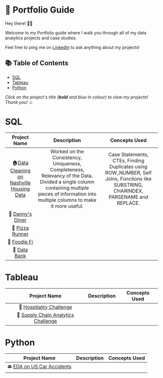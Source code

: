 # :book: Portfolio Guide

Hey there! 🙋‍♀️

Welcome to my Portfolio guide where I walk you through all of my data analytics projects and case studies.

Feel free to ping me on [LinkedIn](https://www.linkedin.com/in/priya-palak/) to ask anything about my projects!

## :books: Table of Contents

- [SQL]()
- [Tableau]()
- [Python]()

 *Click on the project's title (**bold** and blue in colour) to view my projects! Thank you!* ☺️
 
 # SQL
 
 Project Name| Description|Concepts Used
 :------------:|:------------:|:------------:
:house:[Data Cleaning on Nashville Housing Data](https://github.com/PriyaPalak/Data-Cleaning-on-Nashville-Housing-Data)| Worked on the Consistency, Uniqueness, Completeness, Relevancy of the Data. Divided a single column containing multiple pieces of information into multiple columns to make it more useful.|Case Statements, CTEs, Finding Duplicates using ROW_NUMBER, Self Joins, Functions like SUBSTRING, CHARINDEX, PARSENAME and REPLACE.
:spaghetti: [Danny's Diner](https://github.com/PriyaPalak/8-Week-SQL-Challenge/tree/main/Case%20Study%20%231%20-%20Danny's%20Diner)|  |    |
:pizza: [Pizza Runner](https://github.com/PriyaPalak/8-Week-SQL-Challenge/tree/main/Case%20Study%20%232%20-%20Pizza%20Runner)|    |    |
:ramen: [Foodie Fi](https://github.com/PriyaPalak/8-Week-SQL-Challenge/tree/main/Case%20Study%20%233%20-%20Foodie-Fi)|    |   |
:money_with_wings: [Data Bank](https://github.com/PriyaPalak/8-Week-SQL-Challenge/tree/main/Case%20Study%20%234%20-%20Data%20Bank)|   |   |


# Tableau

 Project Name| Description|Concepts Used
 :------------:|:------------:|:------------:
 :hotel: [Hospitality Challenge](https://github.com/PriyaPalak/Hospitality-Challenge) |   |   |
 :truck: [Supply Chain Analytics Challenge](https://github.com/PriyaPalak/Supply-Chain-Analytics-Challenge)|   |   |
 
 # Python
 
 Project Name| Description|Concepts Used
 :------------:|:------------:|:------------:
 :oncoming_automobile: [EDA on US Car Accidents](https://github.com/PriyaPalak/EDA-on-US-Car-Accidents)|    |   |
 
